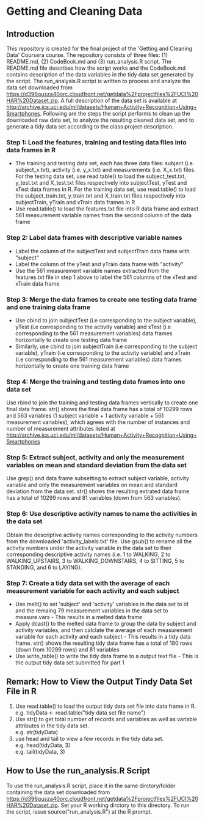# Getting and Cleaning Data 

## Introduction
This repository is created for the final project of the 'Getting and Cleaning Data' Coursera course. The repository consists of three files: (1) README.md, (2) CodeBook.md and (3) run_analysis.R script.  The
README.md file describes how the script works and the CodeBook.md contains description of the data variables in the tidy data set generated by the script. The run_analysis.R script is written to process and analyze the data set downloaded from https://d396qusza40orc.cloudfront.net/getdata%2Fprojectfiles%2FUCI%20HAR%20Dataset.zip.  A full description of the data set is available at http://archive.ics.uci.edu/ml/datasets/Human+Activity+Recognition+Using+Smartphones.  Following are the steps the script performs to clean up the downloaded raw data set, to analyze the resulting cleaned data set, and to generate a tidy data set according to the class project description.

### Step 1: Load the features, training and testing data files into data frames in R 
- The training and testing data set, each has three data files: subject (i.e. subject\_x.txt), activity (i.e. y\_x.txt) and measurements (i.e. X\_x.txt) files.  For the testing data set, use read.table() to load the subject_test.txt, y_test.txt and X_test.txt files respectively into subjectTest, yTest and xTest data frames in R.  For the training data set, use read.table() to load the subject_train.txt, y_train.txt and X_train.txt files respectively into subjectTrain, yTrain and xTrain data frames in R
- Use read.table() to load the features.txt file into R data frame and extract 561 measurement variable names from the second column of the data frame

### Step 2: Label data frames with descriptive variable names
- Label the column of the subjectTest and subjectTrain data frame with "subject"
- Label the column of the yTest and yTrain data frame with "activity"
- Use the 561 measurement variable names extracted from the features.txt file in step 1 above to label the 561 columns of the xTest and xTrain data frame

### Step 3: Merge the data frames to create one testing data frame and one training data frame
- Use cbind to join subjectTest (i.e corresponding to the subject variable), yTest (i.e corresponding to the activity variable) and xTest (i.e corresponding to the 561 measurement variables) data frames horizontally to create one testing data frame
- Similarly, use cbind to join subjectTrain (i.e corresponding to the subject variable), yTrain (i.e corresponding to the activity variable) and xTrain (i.e corresponding to the 561 measurement variables) data frames horizontally to create one training data frame

### Step 4: Merge the training and testing data frames into one data set
Use rbind to join the training and testing data frames vertically to create one final data frame.  str() shows the final data frame has a total of 10299 rows and 563 variables (1 subject variable + 1 activity variable + 561 measurement variables), which agrees with the number of instances and number of measurement attributes listed at http://archive.ics.uci.edu/ml/datasets/Human+Activity+Recognition+Using+Smartphones

### Step 5: Extract subject, activity and only the measurement variables on mean and standard deviation from the data set
Use grep() and data frame subsetting to extract subject variable, activity variable and only the measurement variables on mean and standard deviation from the data set.  str() shows the resulting extrated data frame has a total of 10299 rows and 81 variables (down from 563 variables). 

### Step 6: Use descriptive activity names to name the activities in the data set
Obtain the descriptive activity names corresponding to the activity numbers from the downloaded 'activity\_labels.txt' file.  Use gsub() to rename all the activtiy numbers under the activity variable in the data set to their corresponding descriptive activity names (i.e.  1 to WALKING, 2 to WALKING_UPSTAIRS, 3 to WALKING_DOWNSTAIRS, 4 to SITTING, 5 to STANDING, and 6 to LAYING).

### Step 7: Create a tidy data set with the average of each measurement variable for each activity and each subject
- Use melt() to set 'subject' and 'activity' variables in the data set to id and the remaing 79 measurement variables in the data set to measure.vars - This results in a melted data frame
- Apply dcast() to the melted data frame to group the data by subject and activity variables, and then calclate the average of each measurement variable for each activity and each subject - This results in a tidy data frame.  str() shows the resulting tidy data frame has a total of 180 rows (down from 10299 rows) and 81 variables
- Use write_table() to write the tidy data frame to a output text file - This is the output tidy data set submitted for part 1

## Remark: How to View the Output Tindy Data Set File in R
1. Use read.table() to load the output tidy data set file into data frame in R.<br>
   e.g. tidyData <- read.table("tidy data set file name")
2. Use str() to get total number of records and variables as well as variable attributes in the tidy data set.<br>
   e.g. str(tidyData)
3. use head and tail to view a few records in the tidy data set.<br>
   e.g. head(tidyData, 3)<br>
   e.g. tail(tidyData, 3)

## How to Use the run_analysis.R Script
To use the run_analysis.R script, place it in the same dirctory/folder containing the data set downloaded from https://d396qusza40orc.cloudfront.net/getdata%2Fprojectfiles%2FUCI%20HAR%20Dataset.zip.  Set your R working dirctory to this directory.  To run the script, issue source("run_analysis.R") at the R prompt.
